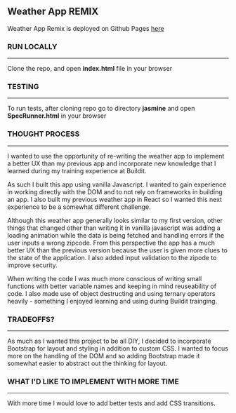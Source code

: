 ## Weather App REMIX

Weather App Remix is deployed on Github Pages [here](https://cilavery.github.io/weather-remix/)


### RUN LOCALLY
---
Clone the repo, and open **index.html** file in your browser

### TESTING
---
To run tests, after cloning repo go to directory **jasmine** and open **SpecRunner.html** in your browser

### THOUGHT PROCESS 
---
I wanted to use the opportunity of re-writing the weather app to implement a better UX than my previous app and incorporate new knowledge that I learned during my training experience at Buildit. 

As such I built this app using vanilla Javascript. I wanted to gain experience in working directly with the DOM and to not rely on frameworks in building an app. I also built my previous weather app in React so I wanted this next experience to be a somewhat different challenge. 

Although this weather app generally looks similar to my first version, other things that changed other than writing it in vanilla javascript was adding a loading animation while the data is being fetched and handling errors if the user inputs a wrong zipcode. From this perspective the app has a much better UX than the previous version because the user is given more clues to the state of the application. I also added input validation to the zipode to improve security.

When writing the code I was much more conscious of writing small functions with better variable names and keeping in mind reuseability of code. I also made use of object destructing and using ternary operators heavily - something I enjoyed learning and using during Buildit trainging.


### TRADEOFFS?
---
As much as I wanted this project to be all DIY, I decided to incorporate Bootstrap for layout and styling in addition to custom CSS. I wanted to focus more on the handling of the DOM and so adding Bootstrap made it somewhat easier to abstract out the thinking for layout. 

### WHAT I'D LIKE TO IMPLEMENT WITH MORE TIME
---
With more time I would love to add better tests and add CSS transitions. 

